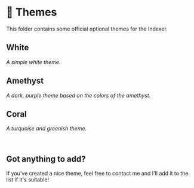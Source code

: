# :art: Themes

This folder contains some official optional themes for the Indexer.

## White

_A simple white theme._

## Amethyst

_A dark, purple theme based on the colors of the amethyst._

## Coral

_A turquoise and greenish theme._


<br />

## Got anything to add?

If you've created a nice theme, feel free to contact me and I'll add it to the list if it's suitable!